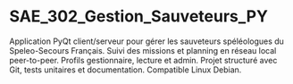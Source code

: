 # SAE_302_Gestion_Sauveteurs_PY
Application PyQt client/serveur pour gérer les sauveteurs spéléologues du Speleo-Secours Français. Suivi des missions et planning en réseau local peer-to-peer. Profils gestionnaire, lecture et admin. Projet structuré avec Git, tests unitaires et documentation. Compatible Linux Debian.
